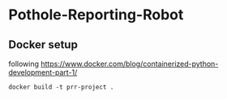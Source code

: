 # Pothole-Reporting-Robot

## Docker setup 
following https://www.docker.com/blog/containerized-python-development-part-1/
```
docker build -t prr-project .
```


